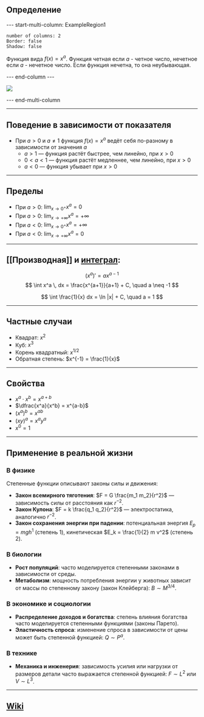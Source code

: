 ## Определение
--- start-multi-column: ExampleRegion1  
```column-settings  
number of columns: 2  
Border: false
Shadow: false
```

Функция вида $f(x) = x^a$. Функция четная если $a$ - четное число, нечетное если $a$ - нечетное число. Если функция нечетна, то она неубывающая.

--- end-column ---

![](pow_function.gif)

--- end-multi-column

---
## Поведение в зависимости от показателя

- При $a>0$ и $a \neq 1$ функция $f(x) = x^a$ ведёт себя по-разному в зависимости от значения $a$
  - $a>1$ — функция растёт быстрее, чем линейно, при $x>0$  
  - $0<a<1$ — функция растёт медленнее, чем линейно, при $x>0$  
  - $a<0$ — функция убывает при $x>0$  

---
## Пределы

- При $a>0$: $\displaystyle \lim_{x\to 0^+} x^a = 0$  
- При $a>0$: $\displaystyle \lim_{x\to +\infty} x^a = +\infty$  
- При $a<0$: $\displaystyle \lim_{x\to 0^+} x^a = +\infty$  
- При $a<0$: $\displaystyle \lim_{x\to +\infty} x^a = 0$  

---
## [[Производная]] и [интеграл](Интеграл.md):  
$$  
(x^a)' = a x^{a-1}  
$$
$$  
\int x^a \, dx = \frac{x^{a+1}}{a+1} + C, \quad a \neq -1
$$

$$
	\int \frac{1}{x} dx = \ln |x| + C, \quad a = 1
$$

---
## Частные случаи
- Квадрат: $x^2$  
- Куб: $x^3$  
- Корень квадратный: $x^{1/2}$  
- Обратная степень: $x^{-1} = \frac{1}{x}$

---
## Свойства
- $x^a \cdot x^b = x^{a+b}$  
- $\dfrac{x^a}{x^b} = x^{a-b}$  
- $(x^a)^b = x^{a b}$  
- $(xy)^a = x^a y^a$  
- $x^0 = 1$

---
## Применение в реальной жизни
### В физике
Степенные функции описывают законы силы и движения:
- **Закон всемирного тяготения**: $F = G \frac{m_1 m_2}{r^2}$ — зависимость силы от расстояния как $r^{-2}$.  
- **Закон Кулона**: $F = k \frac{q_1 q_2}{r^2}$ — электростатика, аналогично $r^{-2}$.  
- **Закон сохранения энергии при падении**: потенциальная энергия $E_p = m g h^1$ (степень 1), кинетическая $E_k = \frac{1}{2} m v^2$ (степень 2).

### В биологии
- **Рост популяций**: часто моделируется степенными законами в зависимости от среды.  
- **Метаболизм**: мощность потребления энергии у животных зависит от массы по степенному закону (закон Клейберга): $B \sim M^{3/4}$.

### В экономике и социологии
- **Распределение доходов и богатства**: степень влияния богатства часто моделируется степенными функциями (законы Парето).  
- **Эластичность спроса**: изменение спроса в зависимости от цены может быть степенной функцией: $Q \sim P^a$.

### В технике
- **Механика и инженерия**: зависимость усилия или нагрузки от размеров детали часто выражается степенной функцией: $F \sim L^2$ или $V \sim L^3$.

---
## [Wiki](https://ru.wikipedia.org/wiki/Степенная_функция)